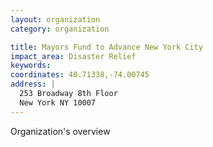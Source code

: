 ```yaml
---
layout: organization
category: organization

title: Mayors Fund to Advance New York City
impact_area: Disaster Relief
keywords: 
coordinates: 40.71338,-74.00745
address: |
  253 Broadway 8th Floor
  New York NY 10007
---
```

Organization's overview
